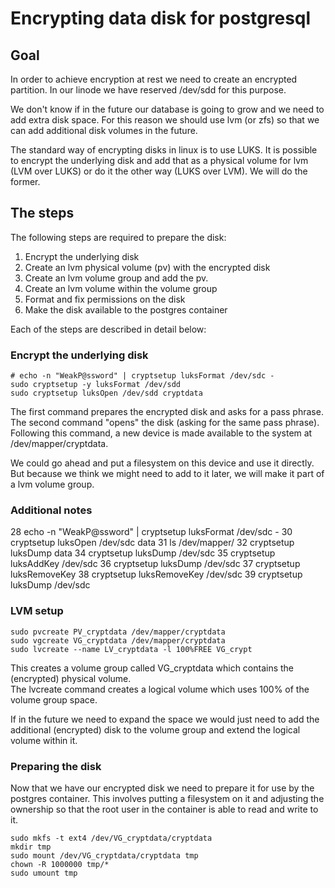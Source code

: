 # Encrypting data disk for postgresql

## Goal
In order to achieve encryption at rest we need to create an encrypted
partition.  In our linode we have reserved /dev/sdd for this purpose.

We don't know if in the future our database is going to grow and we need
to add extra disk space.  For this reason we should use lvm (or zfs) so that
we can add additional disk volumes in the future.

The standard way of encrypting disks in linux is to use LUKS. It is possible
to encrypt the underlying disk and add that as a physical volume for lvm (LVM over LUKS) or do it the other way (LUKS over LVM).  We will do the former.

## The steps
The following steps are required to prepare the disk:
1.  Encrypt the underlying disk
2.  Create an lvm physical volume (pv) with the encrypted disk
3.  Create an lvm volume group and add the pv. 
4.  Create an lvm volume within the volume group
5.  Format and fix permissions on the disk
6.  Make the disk available to the postgres container

Each of the steps are described in detail below:

### Encrypt the underlying disk

```
# echo -n "WeakP@ssword" | cryptsetup luksFormat /dev/sdc -
sudo cryptsetup -y luksFormat /dev/sdd
sudo cryptsetup luksOpen /dev/sdd cryptdata
```
The first command prepares the encrypted disk and asks for a pass phrase.  The
second command "opens" the disk (asking for the same pass phrase).  Following
this command, a new device is made available to the system at /dev/mapper/cryptdata.

We could go ahead and put a filesystem on this device and use it directly.  But
because we think we might need to add to it later, we will make it part of a
lvm volume group.

### Additional notes
28  echo -n "WeakP@ssword" | cryptsetup luksFormat /dev/sdc -
   30  cryptsetup luksOpen /dev/sdc data
   31  ls /dev/mapper/
   32  cryptsetup luksDump data
   34  cryptsetup luksDump /dev/sdc
   35  cryptsetup luksAddKey /dev/sdc
   36  cryptsetup luksDump /dev/sdc
   37  cryptsetup luksRemoveKey
   38  cryptsetup luksRemoveKey /dev/sdc
   39  cryptsetup luksDump /dev/sdc

### LVM setup
```
sudo pvcreate PV_cryptdata /dev/mapper/cryptdata
sudo vgcreate VG_cryptdata /dev/mapper/cryptdata
sudo lvcreate --name LV_cryptdata -l 100%FREE VG_crypt
```
This creates a volume group called VG_cryptdata which contains the (encrypted) physical volume.  
The lvcreate command creates a logical volume which uses 100% of the volume group space.

If in the future we need to expand the space we would just need to add the additional (encrypted) 
disk to the volume group and extend the logical volume within it.

### Preparing the disk
Now that we have our encrypted disk we need to prepare it for use by the postgres container.  This 
involves putting a filesystem on it and adjusting the ownership so that the root user in the container
is able to read and write to it.

```
sudo mkfs -t ext4 /dev/VG_cryptdata/cryptdata
mkdir tmp
sudo mount /dev/VG_cryptdata/cryptdata tmp
chown -R 1000000 tmp/*
sudo umount tmp
```
 
